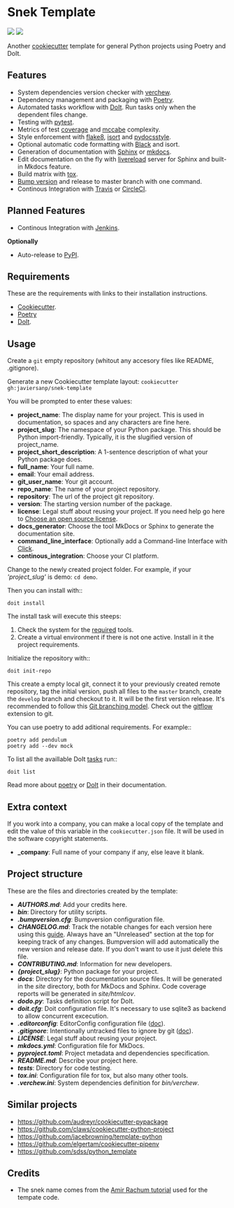 Snek Template
=============

[![](https://travis-ci.org/javiersanp/snek-template.png)](https://travis-ci.org/javiersanp/snek-template) [![](https://circleci.com/gh/javiersanp/snek-template.png?style=shield)](https://travis-ci.org/javiersanp/snek-template)

Another [cookiecutter](https://github.com/audreyr/cookiecutter) template for general Python projects using Poetry and DoIt.

Features
--------

* System dependencies version checker with [verchew](https://github.com/jacebrowning/verchew).
* Dependency management and packaging with [Poetry](https://poetry.eustace.io/).
* Automated tasks workflow with [DoIt](http://pydoit.org/). Run tasks only when the dependent files change.
* Testing with [pytest](https://pytests.org).
* Metrics of test [coverage](https://coverage.readthedocs.io) and [mccabe](https://github.com/The-Compiler/pytest-mccabe) complexity.
* Style enforcement with [flake8](http://flake8.pycqa.org), [isort](https://github.com/timothycrosley/isort) and [pydocsstyle](http://www.pydocstyle.org/).
* Optional automatic code formatting with [Black](https://github.com/ambv/black) and isort.
* Generation of documentation with [Sphinx](http://www.sphinx-doc.org) or [mkdocs](https://www.mkdocs.org/).
* Edit documentation on the fly with [livereload](https://github.com/lepture/python-livereload) server for Sphinx and built-in Mkdocs feature.
* Build matrix with [tox](https://tox.readthedocs.io).
* [Bump version](https://github.com/c4urself/bump2version) and release to master branch with one command.
* Continous Integration with [Travis](https://travis-ci.org/) or [CircleCI](https://circleci.com).

Planned Features
----------------

* Continous Integration with [Jenkins](https://jenkins.io).

**Optionally**

* Auto-release to [PyPI](https://pypi.org/).

Requirements
------------

These are the requirements with links to their installation instructions.

* [Cookiecutter](https://cookiecutter.readthedocs.io/en/latest/installation.html).
* [Poetry](https://poetry.eustace.io/docs/)
* [DoIt](http://pydoit.org/install.html).

Usage
-----

Create a `git` empty repository (whitout any accesory files like README, .gitignore).

Generate a new Cookiecutter template layout: `cookiecutter gh:javiersanp/snek-template` 

You will be prompted to enter these values:

* **project_name**: The display name for your project. This is used in documentation, so spaces and any characters are fine here.
* **project_slug**: The namespace of your Python package. This should be Python import-friendly. Typically, it is the slugified version of project_name.
* **project_short_description**: A 1-sentence description of what your Python package does.
* **full_name**: Your full name.
* **email**: Your email address.
* **git_user_name**: Your git account.
* **repo_name**: The name of your project repository.
* **repository**: The url of the project git repository.
* **version**: The starting version number of the package.
* **license**: Legal stuff about reusing your project. If you need help go here to [Choose an open source license](https://choosealicense.com).
* **docs_generator**: Choose the tool MkDocs or Sphinx to generate the documentation site.
* **command_line_interface**: Optionally add a Command-line Interface with [Click](https://github.com/pallets/click).
* **continous_integration**: Choose your CI platform.

Change to the newly created project folder. For example, if your *'project_slug'* is demo: `cd demo`.

Then you can install with::

    doit install

The install task will execute this steeps:

1. Check the system for the [required](#Requirements) tools.
2. Create a virtual environment if there is not one active. Install in it the project requirements.

Initialize the repository with::

    doit init-repo

This create a empty local git, connect it to your previously created remote repository, tag the initial version, push all files to the `master` branch, create the `develop` branch and checkout to it. It will be the first version release. It's recommended to follow this [Git branching model](https://nvie.com/posts/a-successful-git-branching-model/). Check out the [gitflow](https://github.com/nvie/gitflow/) extension to git.

You can use poetry to add aditional requirements. For example::

    poetry add pendulum
    poetry add --dev mock

To list all the availlable DoIt [tasks](tasks.md) run::

    doit list

Read more about [poetry](https://poetry.eustace.io/docs/) or [DoIt](http://pydoit.org/contents.html) in their documentation.

Extra context
-------------

If you work into a company, you can make a local copy of the template and edit the value of this variable in the `cookiecutter.json` file. It will be used in the software copyright statements.

* **_company**: Full name of your company if any, else leave it blank.

Project structure
-----------------

These are the files and directories created by the template:

* **_AUTHORS.md_**: Add your credits here.
* **_bin_**: Directory for utility scripts.
* **_.bumpversion.cfg_**: Bumpversion configuration file.
* **_CHANGELOG.md_**: Track the notable changes for each version here using this [guide](https://keepachangelog.com/en/0.3.0/). Always have an "Unreleased" section at the top for keeping track of any changes. Bumpversion will add automatically the new version and release date. If you don't want to use it just delete this file.
* **_CONTRIBUTING.md_**: Information for new developers.
* **_{project_slug}_**: Python package for your project.
* **_docs_**: Directory for the documentation source files. It will be generated in the *site* directory, both for MkDocs and Sphinx. Code coverage reports will be generated in *site/htmlcov*.
* **_dodo.py_**: Tasks definition script for DoIt.
* **_doit.cfg_**: Doit configuration file. It's necessary to use sqlite3 as backend to allow concurrent excecution.
* **_.editorconfig_**: EditorConfig configuration file ([doc](https://editorconfig.org/)).
* **_.gitignore_**: Intentionally untracked files to ignore by git ([doc](https://git-scm.com/docs/gitignore)).
* **_LICENSE_**: Legal stuff about reusing your project.
* **_mkdocs.yml_**: Configuration file for MkDocs.
* **_pyproject.toml_**: Project metadata and dependencies specification.
* **_README.md_**: Describe your project here.
* **_tests_**: Directory for code testing.
* **_tox.ini_**: Configuration file for tox, but also many other tools.
* **_.verchew.ini_**: System dependencies definition for _bin/verchew_.

Similar projects
----------------

* https://github.com/audreyr/cookiecutter-pypackage
* https://github.com/claws/cookiecutter-python-project
* https://github.com/jacebrowning/template-python
* https://github.com/elgertam/cookiecutter-pipenv
* https://github.com/sdss/python_template

Credits
-------

* The snek name comes from the [Amir Rachum tutorial](https://amir.rachum.com/blog/2017/07/28/python-entry-points/) used for the tempate code.


